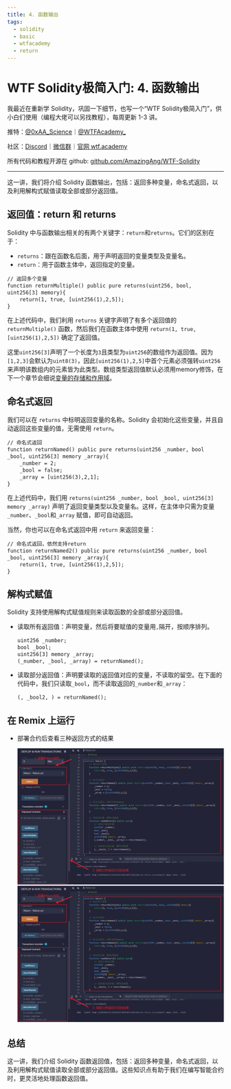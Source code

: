 ```yaml
---
title: 4. 函数输出
tags:
  - solidity
  - basic
  - wtfacademy
  - return
---
```


# WTF Solidity极简入门: 4. 函数输出

我最近在重新学 Solidity，巩固一下细节，也写一个“WTF Solidity极简入门”，供小白们使用（编程大佬可以另找教程），每周更新 1-3 讲。

推特：[@0xAA_Science](https://twitter.com/0xAA_Science)｜[@WTFAcademy_](https://twitter.com/WTFAcademy_)

社区：[Discord](https://discord.gg/5akcruXrsk)｜[微信群](https://docs.google.com/forms/d/e/1FAIpQLSe4KGT8Sh6sJ7hedQRuIYirOoZK_85miz3dw7vA1-YjodgJ-A/viewform?usp=sf_link)｜[官网 wtf.academy](https://wtf.academy)

所有代码和教程开源在 github: [github.com/AmazingAng/WTF-Solidity](https://github.com/AmazingAng/WTF-Solidity)

---

这一讲，我们将介绍 Solidity 函数输出，包括：返回多种变量，命名式返回，以及利用解构式赋值读取全部或部分返回值。

## 返回值：return 和 returns

Solidity 中与函数输出相关的有两个关键字：`return`和`returns`。它们的区别在于：

- `returns`：跟在函数名后面，用于声明返回的变量类型及变量名。
- `return`：用于函数主体中，返回指定的变量。

```solidity
// 返回多个变量
function returnMultiple() public pure returns(uint256, bool, uint256[3] memory){
    return(1, true, [uint256(1),2,5]);
}
```

在上述代码中，我们利用 `returns` 关键字声明了有多个返回值的 `returnMultiple()` 函数，然后我们在函数主体中使用 `return(1, true, [uint256(1),2,5])` 确定了返回值。

这里`uint256[3]`声明了一个长度为`3`且类型为`uint256`的数组作为返回值。因为`[1,2,3]`会默认为`uint8(3)`，因此`[uint256(1),2,5]`中首个元素必须强转`uint256`来声明该数组内的元素皆为此类型。数组类型返回值默认必须用memory修饰，在下一个章节会细说[变量的存储和作用域](../05_DataStorage/readme.md)。

## 命名式返回

我们可以在 `returns` 中标明返回变量的名称。Solidity 会初始化这些变量，并且自动返回这些变量的值，无需使用 `return`。

```solidity
// 命名式返回
function returnNamed() public pure returns(uint256 _number, bool _bool, uint256[3] memory _array){
    _number = 2;
    _bool = false;
    _array = [uint256(3),2,1];
}
```

在上述代码中，我们用 `returns(uint256 _number, bool _bool, uint256[3] memory _array)` 声明了返回变量类型以及变量名。这样，在主体中只需为变量 `_number`、`_bool`和`_array` 赋值，即可自动返回。

当然，你也可以在命名式返回中用 `return` 来返回变量：

```solidity
// 命名式返回，依然支持return
function returnNamed2() public pure returns(uint256 _number, bool _bool, uint256[3] memory _array){
    return(1, true, [uint256(1),2,5]);
}
```

## 解构式赋值

Solidity 支持使用解构式赋值规则来读取函数的全部或部分返回值。

- 读取所有返回值：声明变量，然后将要赋值的变量用`,`隔开，按顺序排列。

    ```solidity
    uint256 _number;
    bool _bool;
    uint256[3] memory _array;
    (_number, _bool, _array) = returnNamed();
    ```

- 读取部分返回值：声明要读取的返回值对应的变量，不读取的留空。在下面的代码中，我们只读取`_bool`，而不读取返回的`_number`和`_array`：

    ```solidity
    (, _bool2, ) = returnNamed();
    ```

## 在 Remix 上运行

- 部署合约后查看三种返回方式的结果

    ![4-1.png](./img/4-1.png)
    ![4-1.png](./img/4-1.png)


## 总结

这一讲，我们介绍 Solidity 函数返回值，包括：返回多种变量，命名式返回，以及利用解构式赋值读取全部或部分返回值。这些知识点有助于我们在编写智能合约时，更灵活地处理函数返回值。
